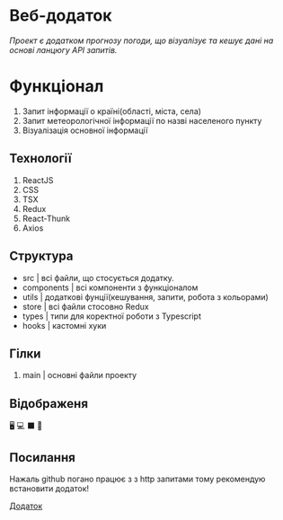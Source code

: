 # Веб-додаток

_Проект є додатком прогнозу погоди, що візуалізує та кешує дані на основі ланцюгу API запитів._


# Функціонал

  1. Запит інформації о країні(області, міста, села)
  2. Запит метеорологічної інформації по назві населеного пункту
  3. Візуалізація основної інформації


## Технології

  1. ReactJS
  2. CSS
  3. TSX
  4. Redux
  5. React-Thunk
  6. Axios


## Структура
  - src        | всі файли, що стосується додатку.
  - components | всі компоненти з функціоналом
  - utils      | додаткові фунції(кешування, запити, робота з кольорами)
  - store      | всі файли стосовно Redux
  - types      | типи для коректної роботи з Typescript
  - hooks      | кастомні хуки


## Гілки

  1. main     | основні файли проекту

     
## Відображеня 

  🖥️ 💻 ⬛ 📱
  
     
## Посилання

  Нажаль github погано працює з з http запитами тому рекомендую встановити додаток!
  
  [Додаток](https://drkr24.github.io/Weather/)
